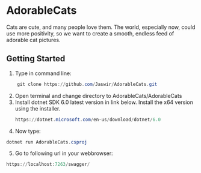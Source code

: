 # AdorableCats
Cats are cute, and many people love them. The world, especially now, could use more positivity, so we want to create a smooth, endless feed of adorable cat pictures.

## Getting Started

1. Type in command line:
```powershell
    git clone https://github.com/Jaswir/AdorableCats.git
```
2. Open terminal and change directory to AdorableCats/AdorableCats 
3. Install dotnet SDK 6.0 latest version in link below. 
   Install the x64 version using the installer. 
    ```powershell
    https://dotnet.microsoft.com/en-us/download/dotnet/6.0
    ```
4. Now type: 
```powershell
dotnet run AdorableCats.csproj
```
5. Go to following url in your webbrowser:
```powershell
https://localhost:7263/swagger/
```


